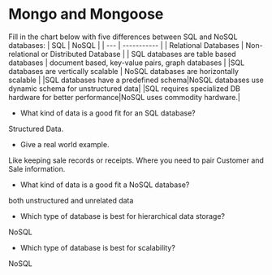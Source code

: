 # Mongo and Mongoose

Fill in the chart below with five differences between SQL and NoSQL databases:
| SQL | NoSQL |
| --- | ----------- |
|  Relational Databases | Non-relational or Distributed Database |
| SQL databases are table based databases  | document based, key-value pairs, graph databases |
|SQL databases are vertically scalable | NoSQL databases are horizontally scalable |
|SQL databases have a predefined schema|NoSQL databases use dynamic schema for unstructured data|
|SQL requires specialized DB hardware for better performance|NoSQL uses commodity hardware.|












- What kind of data is a good fit for an SQL database?

Structured Data.
- Give a real world example.

Like keeping sale records or receipts. Where you need to pair Customer and Sale information.
- What kind of data is a good fit a NoSQL database?

both unstructured and unrelated data
- Which type of database is best for hierarchical data storage?

NoSQL
- Which type of database is best for scalability?

NoSQL